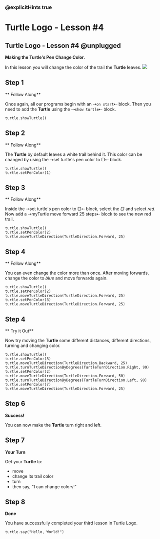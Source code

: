 ### @explicitHints true

# Turtle Logo - Lesson #4

## Turtle Logo - Lesson #4 @unplugged
**Making the Turtle's Pen Change Color.**

In this lesson you will change the color of the trail the **Turtle** leaves.
![](https://github.com/Mr-Coxall/makecode-arcade-turtle-logo-lesson4/raw/main/assets/color_screenshot.png)

## Step 1
** Follow Along**

Once again, all our programs begin with an ⇢``on start``⇠ block. Then you need to add the **Turtle** using the ⇢``show turtle``⇠ block.
```blocks
turtle.showTurtle()
```

## Step 2
** Follow Along**

The **Turtle** by default leaves a white trail behind it. This color can be changed by using the ⇢set turtle's pen color to ▢⇠ block.
```blocks
turtle.showTurtle()
turtle.setPenColor(1)
```

## Step 3
** Follow Along**

Inside the ⇢set turtle's pen color to ▢⇠ block, select the *▢* and select *red*. Now add a ⇢myTurtle move forward 25 steps⇠ block to see the new red trail.
```blocks
turtle.showTurtle()
turtle.setPenColor(2)
turtle.moveTurtleDirection(TurtleDirection.Forward, 25)
```

## Step 4
** Follow Along**

You can even change the color more than once. After moving forwards, change the color to *blue* and move forwards again.
```blocks
turtle.showTurtle()
turtle.setPenColor(2)
turtle.moveTurtleDirection(TurtleDirection.Forward, 25)
turtle.setPenColor(8)
turtle.moveTurtleDirection(TurtleDirection.Forward, 25)
```

## Step 4
** Try it Out**

Now try moving the **Turtle** some different distances, different directions, turning and changing color.
```blocks
turtle.showTurtle()
turtle.setPenColor(8)
turtle.moveTurtleDirection(TurtleDirection.Backward, 25)
turtle.turnTurtleDirectionByDegrees(TurtleTurnDirection.Right, 90)
turtle.setPenColor(2)
turtle.moveTurtleDirection(TurtleDirection.Forward, 50)
turtle.turnTurtleDirectionByDegrees(TurtleTurnDirection.Left, 90)
turtle.setPenColor(7)
turtle.moveTurtleDirection(TurtleDirection.Forward, 25)
```

## Step 6
**Success!**

You can now make the **Turtle** turn right and left.

## Step 7
**Your Turn**

Get your **Turtle** to:
- move
- change its trail color
- turn
- then say, "I can change colors!"

## Step 8
**Done**

You have successfully completed your third lesson in Turtle Logo.

```ghost
turtle.say("Hello, World!")
```
